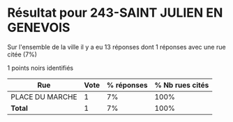 # Résultat pour 243-SAINT JULIEN EN GENEVOIS

Sur l'ensemble de la ville il y a eu 13 réponses dont 1 réponses avec une rue citée (7%)

1 points noirs identifiés

| Rue | Vote | % réponses | % Nb rues cités|
|-----|------|------------|----------------|
| PLACE DU MARCHE | 1 | 7% | 100%|
| **Total** | 1 | 7% | 100%|
